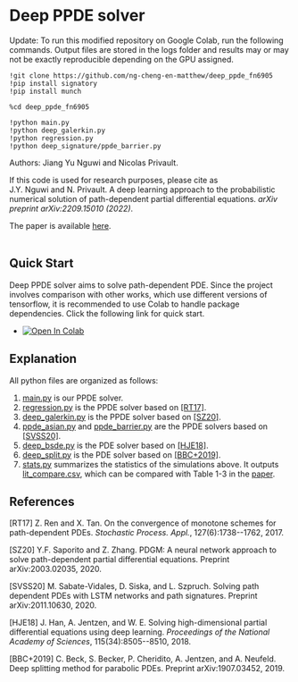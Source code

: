 # Deep PPDE solver

Update: To run this modified repository on Google Colab, run the following commands. Output files are stored in the logs folder and results may or may not be exactly reproducible depending on the GPU assigned.

```
!git clone https://github.com/ng-cheng-en-matthew/deep_ppde_fn6905
!pip install signatory
!pip install munch

%cd deep_ppde_fn6905

!python main.py
!python deep_galerkin.py
!python regression.py
!python deep_signature/ppde_barrier.py
```

Authors: Jiang Yu Nguwi and Nicolas Privault.

If this code is used for research purposes, please cite as \
J.Y. Nguwi and N. Privault.
A deep learning approach to the probabilistic numerical solution of path-dependent partial differential equations.
*arXiv preprint arXiv:2209.15010 (2022)*.

The paper is available [here](doc/m.pdf).
<br/><br/>

## Quick Start
Deep PPDE solver aims to solve path-dependent PDE.
Since the project involves comparison with other works,
which use different versions of tensorflow,
it is recommended to use Colab to handle package dependencies.
Click the following link for quick start.

* <a href="https://colab.research.google.com/github/nguwijy/deep_ppde/blob/main/comparison.ipynb" target="_parent"><img src="https://colab.research.google.com/assets/colab-badge.svg" alt="Open In Colab"/></a>

## Explanation
All python files are organized as follows:
1. [main.py](main.py) is our PPDE solver.
2. [regression.py](regression.py) is the PPDE solver based on [[RT17]](#ren2017convergence).
3. [deep_galerkin.py](deep_galerkin.py) is the PPDE solver based on [[SZ20]](#saporito2020pdgm).
4. [ppde_asian.py](deep_signature/ppde_asian.py) and [ppde_barrier.py](deep_signature/ppde_barrier.py) are the PPDE solvers based on [[SVSS20]](#sabate2020solving).
5. [deep_bsde.py](deep_bsde.py) is the PDE solver based on [[HJE18]](#han2018solving).
6. [deep_split.py](deep_split.py) is the PDE solver based on [[BBC+2019]](#beck2019deep).
7. [stats.py](stats.py) summarizes the statistics of the simulations above. It outputs [lit_compare.csv](logs/lit_compare.csv), which can be compared with Table 1-3 in the [paper](doc/m.pdf).


## References
<a id="ren2017convergence">[RT17]</a>
Z. Ren and X. Tan.
On the convergence of monotone schemes for path-dependent PDEs.
*Stochastic Process. Appl.*,
127(6):1738--1762, 2017.

<a id="saporito2020pdgm">[SZ20]</a>
Y.F. Saporito and Z. Zhang.
PDGM: A neural network approach to solve path-dependent partial
differential equations.
Preprint arXiv:2003.02035, 2020.

<a id="sabate2020solving">[SVSS20]</a>
M. Sabate-Vidales, D. Siska, and L. Szpruch.
Solving path dependent PDEs with LSTM networks and path
signatures.
Preprint arXiv:2011.10630, 2020.

<a id="han2018solving">[HJE18]</a>
J. Han, A. Jentzen, and W. E.
Solving high-dimensional partial differential equations using deep
learning.
*Proceedings of the National Academy of Sciences*,
115(34):8505--8510, 2018.

<a id="beck2019deep">[BBC+2019]</a>
C. Beck, S. Becker, P. Cheridito, A. Jentzen, and A. Neufeld.
Deep splitting method for parabolic PDEs.
Preprint arXiv:1907.03452, 2019.
